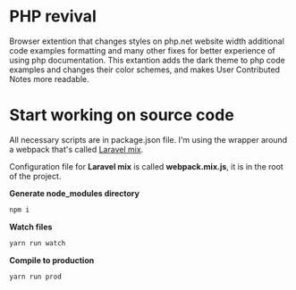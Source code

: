 # PHP revival

Browser extention that changes styles on php.net website width additional code examples formatting and many other fixes for better experience of using php documentation. This extantion adds the dark theme to php code examples and changes their color schemes, and makes User Contributed Notes more readable.

# Start working on source code

All necessary scripts are in package.json file. I'm using the wrapper around a webpack that's called [Laravel mix](https://laravel-mix.com/). 

Configuration file for __Laravel mix__ is called __webpack.mix.js__, it is in the root of the project.

**Generate node_modules directory**
```bash
npm i
```

**Watch files**
```bash
yarn run watch
```

**Compile to production**
```bash
yarn run prod
```
